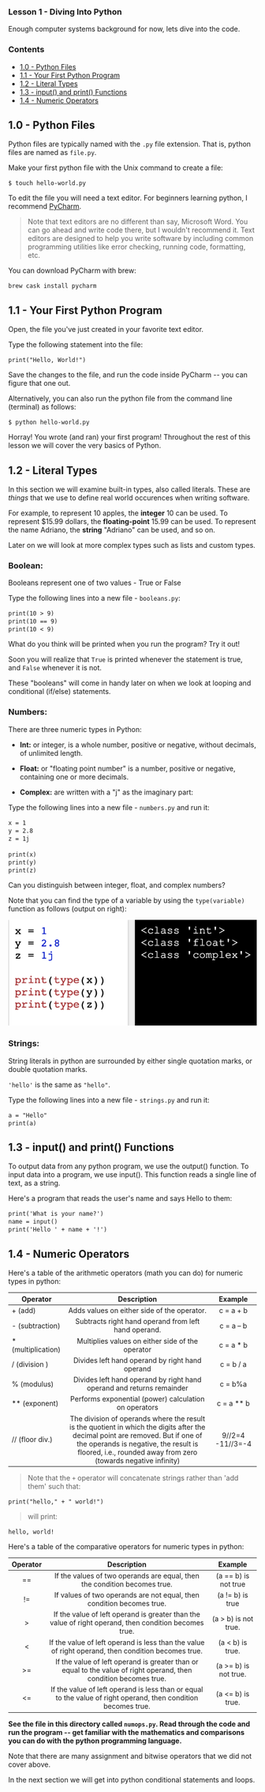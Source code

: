 ### Lesson 1 - Diving Into Python

Enough computer systems background for now, lets dive into the code.

### Contents

* [1.0 - Python Files](#10---python-files)
* [1.1 - Your First Python Program](#11---your-first-python-program)
* [1.2 - Literal Types](#12---literal-types)
* [1.3 - input() and print() Functions](#13---input()-and-print()-functions)
* [1.4 - Numeric Operators](#13---input()-and-print()-functions)

## 1.0 - Python Files

Python files are typically named with the `.py` file extension. That is, python files are named as `file.py`.

Make your first python file with the Unix command to create a file:

```
$ touch hello-world.py
```

To edit the file you will need a text editor. For beginners learning python, I recommend [PyCharm](https://www.jetbrains.com/pycharm/).

> Note that text editors are no different than say, Microsoft Word. You can go ahead and write code there, but I wouldn't recommend it. Text editors are designed to help you write software by including common programming utilities like error checking, running code, formatting, etc.

You can download PyCharm with brew:

```
brew cask install pycharm
```

## 1.1 - Your First Python Program

Open, the file you've just created in your favorite text editor.

Type the following statement into the file:

```
print("Hello, World!")
```

Save the changes to the file, and run the code inside PyCharm -- you can figure that one out.

Alternatively, you can also run the python file from the command line (terminal) as follows:

```
$ python hello-world.py
```

Horray! You wrote (and ran) your first program! Throughout the rest of this lesson we will cover the very basics of Python.

 
## 1.2 - Literal Types

In this section we will examine built-in types, also called literals. These are *things* that we use to define real world occurences when writing software.

For example, to represent 10 apples, the **integer** 10 can be used. To represent $15.99 dollars, the **floating-point** 15.99 can be used. To represent the name Adriano, the **string** "Adriano" can be used, and so on.

Later on we will look at more complex types such as lists and custom types.

### Boolean:

Booleans represent one of two values - True or False

Type the following lines into a new file - `booleans.py`:

```
print(10 > 9)
print(10 == 9)
print(10 < 9)
```

What do you think will be printed when you run the program?
Try it out!

Soon you will realize that `True` is printed whenever the statement is true, and `False` whenever it is not.

These "booleans" will come in handy later on when we look at looping and conditional (if/else) statements.

### Numbers:

There are three numeric types in Python:

* **Int:** or integer, is a whole number, positive or negative, without decimals, of unlimited length.

* **Float:** or "floating point number" is a number, positive or negative, containing one or more decimals.

* **Complex:** are written with a "j" as the imaginary part:

Type the following lines into a new file - `numbers.py` and run it:

```
x = 1
y = 2.8
z = 1j

print(x)
print(y)
print(z)
```

Can you distinguish between integer, float, and complex numbers?

Note that you can find the type of a variable by using the ```type(variable)``` function as follows (output on right):

![](../.media/types.png)

### Strings:

String literals in python are surrounded by either single quotation marks, or double quotation marks.

```'hello'``` is the same as ```"hello"```.

Type the following lines into a new file - `strings.py` and run it:

```
a = "Hello"
print(a)
```

## 1.3 - input() and print() Functions

To output data from any python program, we use the output() function. To input data into a program, we use input(). This function reads a single line of text, as a string.

Here's a program that reads the user's name and says Hello to them:

```
print('What is your name?')
name = input()
print('Hello ' + name + '!')
```

## 1.4 - Numeric Operators

Here's a table of the arithmetic operators (math you can do) for numeric types in python:

|   Operator    |  Description  |Example|
| -------- |:-----------:| :-------:|
| + (add)    | Adds values on either side of the operator.|c = a + b|
| - (subtraction) |	Subtracts right hand operand from left hand operand. | c = a – b| 
| * (multiplication) |	Multiplies values on either side of the operator | c = a * b |
| / (division	) | Divides left hand operand by right hand operand |	c = b / a |
| % (modulus) | Divides left hand operand by right hand operand and returns remainder|	c = b%a |
| ** (exponent) | Performs exponential (power) calculation on operators | c = a ** b | 
| // (floor div.) | The division of operands where the result is the quotient in which the digits after the decimal point are removed. But if one of the operands is negative, the result is floored, i.e., rounded away from zero (towards negative infinity) | 	9//2=4  -11//3=-4 |

> Note that the `+` operator will concatenate strings rather than 'add them' such that:
>
```
print("hello," + " world!")
```
> will print:
```
hello, world!
```

Here's a table of the comparative operators for numeric types in python:

|   Operator    |  Description  |Example|
| :--------: |:-----------:| :-------:|
| == |	If the values of two operands are equal, then the condition becomes true. |	(a == b) is not true |
| != | If values of two operands are not equal, then condition becomes true. | (a != b) is true |
| >	 | If the value of left operand is greater than the value of right operand, then condition becomes true. |	(a > b) is not true. |
| < | 	If the value of left operand is less than the value of right operand, then condition becomes true. |	(a < b) is true. |
| >= |	If the value of left operand is greater than or equal to the value of right operand, then condition becomes true. |	(a >= b) is not true. |
| <= |	If the value of left operand is less than or equal to the value of right operand, then condition becomes true. |	(a <= b) is true. |

**See the file in this directory called `numops.py`. Read through the code and run the program -- get familiar with the mathematics and comparisons you can do with the python programming language.**

Note that there are many assignment and bitwise operators that we did not cover above. 

In the next section we will get into python conditional statements and loops.